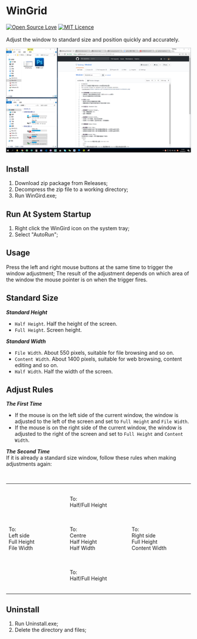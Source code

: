 # WinGrid
[![Open Source Love](https://badges.frapsoft.com/os/v2/open-source.svg?v=103)](https://github.com/ellerbrock/open-source-badge/)
[![MIT Licence](https://badges.frapsoft.com/os/mit/mit.svg?v=103)](https://opensource.org/licenses/mit-license.php)  
   
Adjust the window to standard size and position quickly and accurately.  

![screenshot](https://github.com/Tyxiang/WinGrid/blob/master/screenshot.png)

## Install
1. Download zip package from Releases;
1. Decompress the zip file to a working directory;
1. Run WinGird.exe;

## Run At System Startup
1. Right click the WinGird icon on the system tray;
1. Select "AutoRun";

## Usage
Press the left and right mouse buttons at the same time to trigger the window adjustment; The result of the adjustment depends on which area of the window the mouse pointer is on when the trigger fires.

## Standard Size

___Standard Height___    
- `Half Height`. Half the height of the screen.
- `Full Height`. Screen height.

___Standard Width___    
- `File Width`. About 550 pixels, suitable for file browsing and so on.
- `Content Width`. About 1400 pixels, suitable for web browsing, content editing and so on.
- `Half Width`. Half the width of the screen.

## Adjust Rules

___The First Time___    
- If the mouse is on the left side of the current window, the window is adjusted to the left of the screen and set to `Full Height` and `File Width`.
- If the mouse is on the right side of the current window, the window is adjusted to the right of the screen and set to `Full Height` and `Content Width`.

___The Second Time___    
If it is already a standard size window, follow these rules when making adjustments again:
<table>
  <tr height="100">
    <td width="180"></td>
    <td width="180">To:<br>Half/Full Height<br></td>
    <td width="180"></td>
  </tr>
  <tr height="100">
    <td>To:<br>Left side<br>Full Height<br>File Width</td>
    <td>To:<br>Centre<br>Half Height<br>Half Width</td>
    <td>To:<br>Right side<br>Full Height<br>Content Width</td>
  </tr>
  <tr height="100">
    <td></td>
    <td>To:<br>Half/Full Height<br></td>
    <td></td>
  </tr>
</table>

## Uninstall
1. Run Uninstall.exe;
1. Delete the directory and files;

